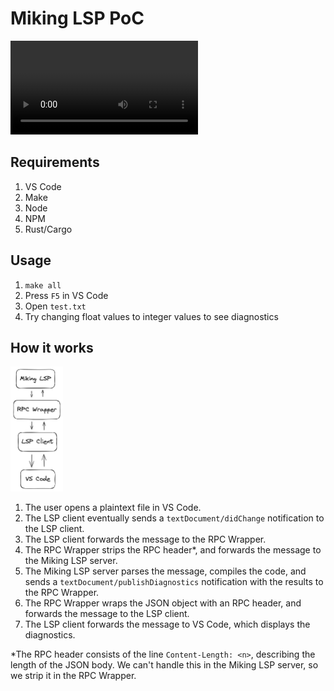 # Miking LSP PoC

<video controls>
  <source src="demovideo.mov" type="video/mov">
</video>

## Requirements

1. VS Code
2. Make
3. Node
4. NPM
5. Rust/Cargo

## Usage

1. `make all`
2. Press `F5` in VS Code
3. Open `test.txt`
4. Try changing float values to integer values to see diagnostics

## How it works

<img src="mikinglspdemo.png" alt="Miking LSP" height="200"/>

1. The user opens a plaintext file in VS Code.
2. The LSP client eventually sends a `textDocument/didChange` notification to the LSP client.
3. The LSP client forwards the message to the RPC Wrapper.
4. The RPC Wrapper strips the RPC header*, and forwards the message to the Miking LSP server.
5. The Miking LSP server parses the message, compiles the code, and sends a `textDocument/publishDiagnostics` notification with the results to the RPC Wrapper.
6. The RPC Wrapper wraps the JSON object with an RPC header, and forwards the message to the LSP client.
7. The LSP client forwards the message to VS Code, which displays the diagnostics.

*The RPC header consists of the line `Content-Length: <n>`, describing the length of the JSON body. We can't handle this in the Miking LSP server, so we strip it in the RPC Wrapper.
